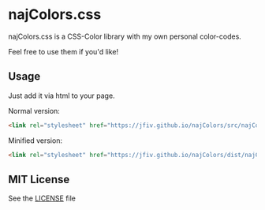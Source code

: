 # najColors.css

najColors.css is a CSS-Color library with my own personal color-codes.

Feel free to use them if you'd like!

## Usage
Just add it via html to your page.

Normal version:
```html
<link rel="stylesheet" href="https://jfiv.github.io/najColors/src/najColors.css">
```

Minified version:
```html
<link rel="stylesheet" href="https://jfiv.github.io/najColors/dist/najColors.min.css">
```

## MIT License

See the [LICENSE]([https://jfiv.github.io/najColors/LICENSE](https://github.com/jfiv/najColors/blob/7c311a37c280149e16ee94d503027b79ad965a80/LICENSE)https://github.com/jfiv/najColors/blob/7c311a37c280149e16ee94d503027b79ad965a80/LICENSE) file
